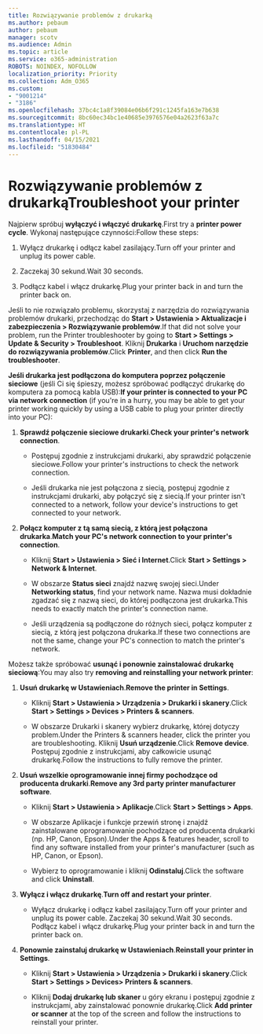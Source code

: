 ```yaml
---
title: Rozwiązywanie problemów z drukarką
ms.author: pebaum
author: pebaum
manager: scotv
ms.audience: Admin
ms.topic: article
ms.service: o365-administration
ROBOTS: NOINDEX, NOFOLLOW
localization_priority: Priority
ms.collection: Adm_O365
ms.custom:
- "9001214"
- "3186"
ms.openlocfilehash: 37bc4c1a8f39084e06b6f291c1245fa163e7b638
ms.sourcegitcommit: 8bc60ec34bc1e40685e3976576e04a2623f63a7c
ms.translationtype: HT
ms.contentlocale: pl-PL
ms.lasthandoff: 04/15/2021
ms.locfileid: "51830484"
---
```

# <a name="troubleshoot-your-printer"></a><span data-ttu-id="e6ff9-102">Rozwiązywanie problemów z drukarką</span><span class="sxs-lookup"><span data-stu-id="e6ff9-102">Troubleshoot your printer</span></span>

<span data-ttu-id="e6ff9-103">Najpierw spróbuj **wyłączyć i włączyć drukarkę**.</span><span class="sxs-lookup"><span data-stu-id="e6ff9-103">First try a **printer power cycle**.</span></span> <span data-ttu-id="e6ff9-104">Wykonaj następujące czynności:</span><span class="sxs-lookup"><span data-stu-id="e6ff9-104">Follow these steps:</span></span>

1. <span data-ttu-id="e6ff9-105">Wyłącz drukarkę i odłącz kabel zasilający.</span><span class="sxs-lookup"><span data-stu-id="e6ff9-105">Turn off your printer and unplug its power cable.</span></span>

2. <span data-ttu-id="e6ff9-106">Zaczekaj 30 sekund.</span><span class="sxs-lookup"><span data-stu-id="e6ff9-106">Wait 30 seconds.</span></span>

3. <span data-ttu-id="e6ff9-107">Podłącz kabel i włącz drukarkę.</span><span class="sxs-lookup"><span data-stu-id="e6ff9-107">Plug your printer back in and turn the printer back on.</span></span>

<span data-ttu-id="e6ff9-108">Jeśli to nie rozwiązało problemu, skorzystaj z narzędzia do rozwiązywania problemów drukarki, przechodząc do **Start > Ustawienia > Aktualizacje i zabezpieczenia > Rozwiązywanie problemów**.</span><span class="sxs-lookup"><span data-stu-id="e6ff9-108">If that did not solve your problem, run the Printer troubleshooter by going to **Start > Settings > Update & Security > Troubleshoot**.</span></span> <span data-ttu-id="e6ff9-109">Kliknij **Drukarka** i **Uruchom narzędzie do rozwiązywania problemów**.</span><span class="sxs-lookup"><span data-stu-id="e6ff9-109">Click **Printer**, and then click **Run the troubleshooter**.</span></span>

<span data-ttu-id="e6ff9-110">**Jeśli drukarka jest podłączona do komputera poprzez połączenie sieciowe** (jeśli Ci się śpieszy, możesz spróbować podłączyć drukarkę do komputera za pomocą kabla USB):</span><span class="sxs-lookup"><span data-stu-id="e6ff9-110">**If your printer is connected to your PC via network connection** (if you're in a hurry, you may be able to get your printer working quickly by using a USB cable to plug your printer directly into your PC):</span></span>

1. <span data-ttu-id="e6ff9-111">**Sprawdź połączenie sieciowe drukarki**.</span><span class="sxs-lookup"><span data-stu-id="e6ff9-111">**Check your printer's network connection**.</span></span>
    
    - <span data-ttu-id="e6ff9-112">Postępuj zgodnie z instrukcjami drukarki, aby sprawdzić połączenie sieciowe.</span><span class="sxs-lookup"><span data-stu-id="e6ff9-112">Follow your printer's instructions to check the network connection.</span></span>

    - <span data-ttu-id="e6ff9-113">Jeśli drukarka nie jest połączona z siecią, postępuj zgodnie z instrukcjami drukarki, aby połączyć się z siecią.</span><span class="sxs-lookup"><span data-stu-id="e6ff9-113">If your printer isn't connected to a network, follow your device's instructions to get connected to your network.</span></span>

2. <span data-ttu-id="e6ff9-114">**Połącz komputer z tą samą siecią, z którą jest połączona drukarka**.</span><span class="sxs-lookup"><span data-stu-id="e6ff9-114">**Match your PC's network connection to your printer's connection**.</span></span>

    - <span data-ttu-id="e6ff9-115">Kliknij **Start > Ustawienia > Sieć i Internet**.</span><span class="sxs-lookup"><span data-stu-id="e6ff9-115">Click **Start > Settings > Network & Internet**.</span></span>

    - <span data-ttu-id="e6ff9-116">W obszarze **Status sieci** znajdź nazwę swojej sieci.</span><span class="sxs-lookup"><span data-stu-id="e6ff9-116">Under **Networking status**, find your network name.</span></span> <span data-ttu-id="e6ff9-117">Nazwa musi dokładnie zgadzać się z nazwą sieci, do której podłączona jest drukarka.</span><span class="sxs-lookup"><span data-stu-id="e6ff9-117">This needs to exactly match the printer's connection name.</span></span>

    - <span data-ttu-id="e6ff9-118">Jeśli urządzenia są podłączone do różnych sieci, połącz komputer z siecią, z którą jest połączona drukarka.</span><span class="sxs-lookup"><span data-stu-id="e6ff9-118">If these two connections are not the same, change your PC's connection to match the printer's network.</span></span>

<span data-ttu-id="e6ff9-119">Możesz także spróbować **usunąć i ponownie zainstalować drukarkę sieciową**:</span><span class="sxs-lookup"><span data-stu-id="e6ff9-119">You may also try **removing and reinstalling your network printer**:</span></span>

1. <span data-ttu-id="e6ff9-120">**Usuń drukarkę w Ustawieniach**.</span><span class="sxs-lookup"><span data-stu-id="e6ff9-120">**Remove the printer in Settings**.</span></span>

    - <span data-ttu-id="e6ff9-121">Kliknij **Start > Ustawienia > Urządzenia > Drukarki i skanery**.</span><span class="sxs-lookup"><span data-stu-id="e6ff9-121">Click **Start > Settings > Devices > Printers & scanners**.</span></span>

    - <span data-ttu-id="e6ff9-122">W obszarze Drukarki i skanery wybierz drukarkę, której dotyczy problem.</span><span class="sxs-lookup"><span data-stu-id="e6ff9-122">Under the Printers & scanners header, click the printer you are troubleshooting.</span></span> <span data-ttu-id="e6ff9-123">Kliknij **Usuń urządzenie**.</span><span class="sxs-lookup"><span data-stu-id="e6ff9-123">Click **Remove device**.</span></span> <span data-ttu-id="e6ff9-124">Postępuj zgodnie z instrukcjami, aby całkowicie usunąć drukarkę.</span><span class="sxs-lookup"><span data-stu-id="e6ff9-124">Follow the instructions to fully remove the printer.</span></span>

2. <span data-ttu-id="e6ff9-125">**Usuń wszelkie oprogramowanie innej firmy pochodzące od producenta drukarki**.</span><span class="sxs-lookup"><span data-stu-id="e6ff9-125">**Remove any 3rd party printer manufacturer software**.</span></span>

    - <span data-ttu-id="e6ff9-126">Kliknij **Start > Ustawienia > Aplikacje**.</span><span class="sxs-lookup"><span data-stu-id="e6ff9-126">Click **Start > Settings > Apps**.</span></span>

    - <span data-ttu-id="e6ff9-127">W obszarze Aplikacje i funkcje przewiń stronę i znajdź zainstalowane oprogramowanie pochodzące od producenta drukarki (np. HP, Canon, Epson).</span><span class="sxs-lookup"><span data-stu-id="e6ff9-127">Under the Apps & features header, scroll to find any software installed from your printer's manufacturer (such as HP, Canon, or Epson).</span></span>

    - <span data-ttu-id="e6ff9-128">Wybierz to oprogramowanie i kliknij **Odinstaluj**.</span><span class="sxs-lookup"><span data-stu-id="e6ff9-128">Click the software and click **Uninstall**.</span></span>

3. <span data-ttu-id="e6ff9-129">**Wyłącz i włącz drukarkę**.</span><span class="sxs-lookup"><span data-stu-id="e6ff9-129">**Turn off and restart your printer**.</span></span>

    - <span data-ttu-id="e6ff9-130">Wyłącz drukarkę i odłącz kabel zasilający.</span><span class="sxs-lookup"><span data-stu-id="e6ff9-130">Turn off your printer and unplug its power cable.</span></span> <span data-ttu-id="e6ff9-131">Zaczekaj 30 sekund.</span><span class="sxs-lookup"><span data-stu-id="e6ff9-131">Wait 30 seconds.</span></span> <span data-ttu-id="e6ff9-132">Podłącz kabel i włącz drukarkę.</span><span class="sxs-lookup"><span data-stu-id="e6ff9-132">Plug your printer back in and turn the printer back on.</span></span>

4. <span data-ttu-id="e6ff9-133">**Ponownie zainstaluj drukarkę w Ustawieniach**.</span><span class="sxs-lookup"><span data-stu-id="e6ff9-133">**Reinstall your printer in Settings**.</span></span>

    - <span data-ttu-id="e6ff9-134">Kliknij **Start > Ustawienia > Urządzenia > Drukarki i skanery**.</span><span class="sxs-lookup"><span data-stu-id="e6ff9-134">Click **Start > Settings > Devices> Printers & scanners**.</span></span>
 
    - <span data-ttu-id="e6ff9-135">Kliknij **Dodaj drukarkę lub skaner** u góry ekranu i postępuj zgodnie z instrukcjami, aby zainstalować ponownie drukarkę.</span><span class="sxs-lookup"><span data-stu-id="e6ff9-135">Click **Add printer or scanner** at the top of the screen and follow the instructions to reinstall your printer.</span></span>
